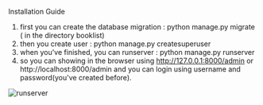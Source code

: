
Installation Guide

1. first you can create the database migration : python manage.py migrate ( in the directory booklist)
2. then you create user : python manage.py createsuperuser
3. when you've finished, you can runserver : python manage.py runserver
4. so you can showing in the browser using http://127.0.0.1:8000/admin or http://localhost:8000/admin and you can login using username and password(you've created before).
<p align="left"><img src="https://image.ibb.co/mq1xxw/runserver.png" alt="runserver" border="0"></p>
